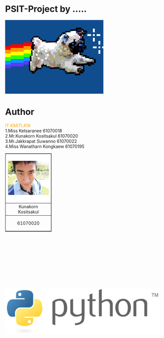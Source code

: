 # PSIT-Project by .....
![](giphy.gif)

# Author
<span style="color:orange;">IT KMITL#16</span><br />
 1.Miss Ketsaranee         61070018 <br />
 2.Mr.Kunakorn Kositsakul  61070020 <br />
 3.Mr.Jakkrapat Suwanno    61070022 <br />
 4.Miss Wanatharn Kongkaew 61070195 <br />
 
<table border=1 style="width:30%">
 <tr>
  <th> <img src=tanknk.jpg height="150" width="150"></th>
 </tr>
 <tr>
  <td><center>Kunakorn Kositsakul</center></td>
 </tr>
 <tr>
  <td><p align="center">61070020</p></td>
 </tr>
 </table>
<br />
<br />
<br />
<br />
<br />
<br />
<br />
<br />
<br />
<br />
<a href=https://www.google.com/><img src="python.png"></a>

